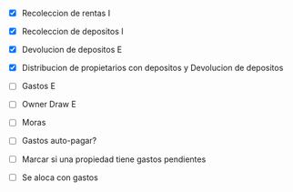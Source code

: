- [x] Recoleccion de rentas I
- [x] Recoleccion de depositos I
- [x] Devolucion de depositos E
- [x] Distribucion de propietarios con depositos y Devolucion de depositos
- [ ] Gastos E
- [ ] Owner Draw E
- [ ] Moras

- [ ] Gastos auto-pagar?
- [ ] Marcar si una propiedad tiene gastos pendientes
- [ ] Se aloca con gastos
